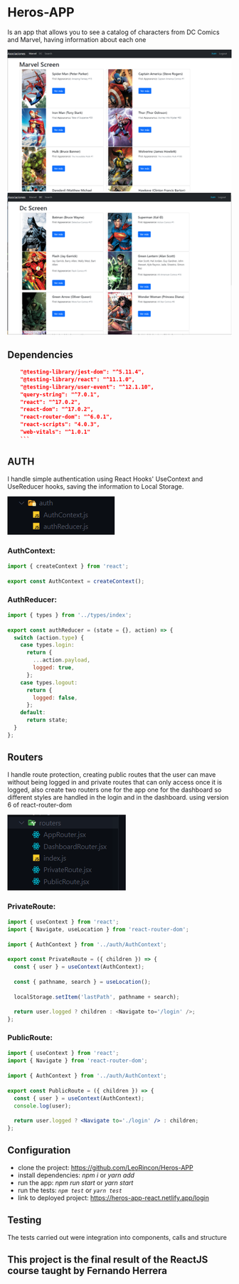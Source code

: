 # Heros-APP

Is an app that allows you to see a catalog of characters from DC Comics and Marvel, having information about each one

<img src="./public/assets/readme/image1.png" />
<img src="./public/assets/readme/image2.png" />

## Dependencies

````json
    "@testing-library/jest-dom": "^5.11.4",
    "@testing-library/react": "^11.1.0",
    "@testing-library/user-event": "^12.1.10",
    "query-string": "^7.0.1",
    "react": "^17.0.2",
    "react-dom": "^17.0.2",
    "react-router-dom": "^6.0.1",
    "react-scripts": "4.0.3",
    "web-vitals": "^1.0.1"
    ```
````

## AUTH

I handle simple authentication using React Hooks' UseContext and UseReducer hooks, saving the information to Local Storage.

<img src="./public/assets/readme/image6.png" />

### AuthContext:

```jsx
import { createContext } from 'react';

export const AuthContext = createContext();
```

### AuthReducer:

```jsx
import { types } from '../types/index';

export const authReducer = (state = {}, action) => {
  switch (action.type) {
    case types.login:
      return {
        ...action.payload,
        logged: true,
      };
    case types.logout:
      return {
        logged: false,
      };
    default:
      return state;
  }
};
```

## Routers

I handle route protection, creating public routes that the user can mave without being logged in and private routes that can only access once it is logged, also create two routers one for the app one for the dashboard so different styles are handled in the login and in the dashboard. using version 6 of react-router-dom

<img src="./public/assets/readme/image7.png" />

### PrivateRoute:

```jsx
import { useContext } from 'react';
import { Navigate, useLocation } from 'react-router-dom';

import { AuthContext } from '../auth/AuthContext';

export const PrivateRoute = ({ children }) => {
  const { user } = useContext(AuthContext);

  const { pathname, search } = useLocation();

  localStorage.setItem('lastPath', pathname + search);

  return user.logged ? children : <Navigate to='/login' />;
};
```

### PublicRoute:

```jsx
import { useContext } from 'react';
import { Navigate } from 'react-router-dom';

import { AuthContext } from '../auth/AuthContext';

export const PublicRoute = ({ children }) => {
  const { user } = useContext(AuthContext);
  console.log(user);

  return user.logged ? <Navigate to='./login' /> : children;
};
```

## Configuration

- clone the project: https://github.com/LeoRincon/Heros-APP
- install dependencies: _npm i_ or _yarn add_
- run the app: _npm run start_ or _yarn start_
- run the tests: _`npm test`_ or _`yarn test`_
- link to deployed project: https://heros-app-react.netlify.app/login

## Testing

The tests carried out were integration into components, calls and structure

## This project is the final result of the ReactJS course taught by Fernando Herrera
